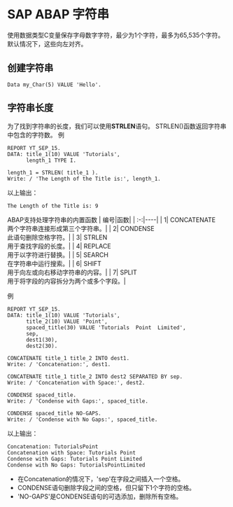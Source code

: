 SAP ABAP 字符串
==========
使用数据类型C变量保存字母数字字符，最少为1个字符，最多为65,535个字符。 默认情况下，这些向左对齐。
## 创建字符串
```
Data my_Char(5) VALUE 'Hello'.
```
## 字符串长度
为了找到字符串的长度，我们可以使用**STRLEN**语句。 STRLEN()函数返回字符串中包含的字符数。
例
```abap
REPORT YT_SEP_15. 
DATA: title_1(10) VALUE 'Tutorials',
      length_1 TYPE I. 
	
length_1 = STRLEN( title_1 ). 
Write: / 'The Length of the Title is:', length_1.
```
以上输出：
```
The Length of the Title is: 9 
```

ABAP支持处理字符串的内置函数
| 编号|函数|
| :-:|----|
| 1| CONCATENATE<br>两个字符串连接形成第三个字符串。|
| 2| CONDENSE<br>此语句删除空格字符。|
| 3| STRLEN<br>用于查找字段的长度。|
| 4| REPLACE<br>用于以字符进行替换。|
| 5| SEARCH<br>在字符串中运行搜索。|
| 6| SHIFT<br>用于向左或向右移动字符串的内容。|
| 7| SPLIT<br>用于将字段的内容拆分为两个或多个字段。|

例
```abap
REPORT YT_SEP_15. 
DATA: title_1(10) VALUE 'Tutorials', 
      title_2(10) VALUE 'Point',
      spaced_title(30) VALUE 'Tutorials  Point  Limited',
      sep,
      dest1(30),
      dest2(30).
	
CONCATENATE title_1 title_2 INTO dest1. 
Write: / 'Concatenation:', dest1. 

CONCATENATE title_1 title_2 INTO dest2 SEPARATED BY sep. 
Write: / 'Concatenation with Space:', dest2. 

CONDENSE spaced_title.
Write: / 'Condense with Gaps:', spaced_title. 

CONDENSE spaced_title NO-GAPS. 
Write: / 'Condense with No Gaps:', spaced_title.
```
以上输出：
```
Concatenation: TutorialsPoint 
Concatenation with Space: Tutorials Point 
Condense with Gaps: Tutorials Point Limited 
Condense with No Gaps: TutorialsPointLimited
```
- 在Concatenation的情况下，'sep'在字段之间插入一个空格。
- CONDENSE语句删除字段之间的空格，但只留下1个字符的空格。
- 'NO-GAPS'是CONDENSE语句的可选添加，删除所有空格。
